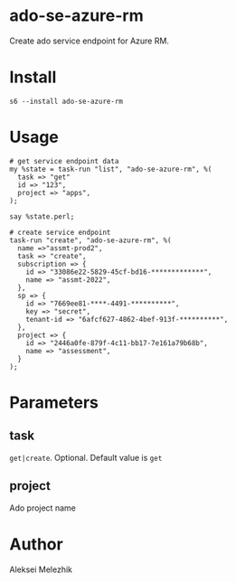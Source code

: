# ado-se-azure-rm

Create ado service endpoint for Azure RM.

# Install

    s6 --install ado-se-azure-rm

# Usage

    # get service endpoint data
    my %state = task-run "list", "ado-se-azure-rm", %(
      task => "get"
      id => "123",
      project => "apps",
    );

    say %state.perl;

    # create service endpoint
    task-run "create", "ado-se-azure-rm", %(
      name =>"assmt-prod2",
      task => "create",
      subscription => {
        id => "33086e22-5829-45cf-bd16-*************",
        name => "assmt-2022",
      },
      sp => {
        id => "7669ee81-****-4491-**********",
        key => "secret",
        tenant-id => "6afcf627-4862-4bef-913f-**********",
      },
      project => {
        id => "2446a0fe-879f-4c11-bb17-7e161a79b68b",
        name => "assessment",
      }
    );

# Parameters

## task

`get|create`. Optional. Default value is `get`

## project

Ado project name

# Author

Aleksei Melezhik


